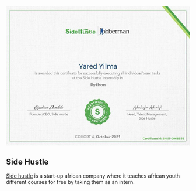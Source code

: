 <img src="./sidecerti.jpg" alt="Side Hustle internship certificate">

## Side Hustle 
[Side hustle](https://internship.sidehustle.ng/) is a start-up african company where it teaches african youth different courses for free by taking them as an intern. 


